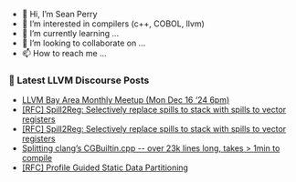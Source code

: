 - 👋 Hi, I’m Sean Perry
- 👀 I’m interested in compilers (c++, COBOL, llvm)
- 🌱 I’m currently learning ...
- 💞️ I’m looking to collaborate on ...
- 📫 How to reach me ...

<!---
s66perry/s66perry is a ✨ special ✨ repository because its `README.md` (this file) appears on your GitHub profile.
You can click the Preview link to take a look at your changes.
--->
### 📕 Latest LLVM Discourse Posts

<!-- DISCOURSE-LLVM:START -->
- [LLVM Bay Area Monthly Meetup &lpar;Mon Dec 16 ‘24 6pm&rpar;](https://discourse.llvm.org/t/llvm-bay-area-monthly-meetup-mon-dec-16-24-6pm/83487#post_2)
- [[RFC] Spill2Reg: Selectively replace spills to stack with spills to vector registers](https://discourse.llvm.org/t/rfc-spill2reg-selectively-replace-spills-to-stack-with-spills-to-vector-registers/59630?page=2#post_25)
- [[RFC] Spill2Reg: Selectively replace spills to stack with spills to vector registers](https://discourse.llvm.org/t/rfc-spill2reg-selectively-replace-spills-to-stack-with-spills-to-vector-registers/59630?page=2#post_24)
- [Splitting clang’s CGBuiltin.cpp -- over 23k lines long, takes &gt; 1min to compile](https://discourse.llvm.org/t/splitting-clang-s-cgbuiltin-cpp-over-23k-lines-long-takes-1min-to-compile/83763#post_3)
- [[RFC] Profile Guided Static Data Partitioning](https://discourse.llvm.org/t/rfc-profile-guided-static-data-partitioning/83744#post_4)
<!-- DISCOURSE-LLVM:END -->
